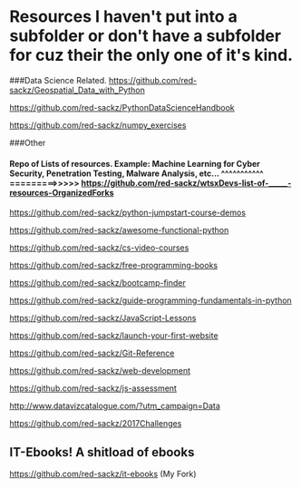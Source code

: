 # Resources I haven't put into a subfolder or don't have a subfolder for cuz their the only one of it's kind.

###Data Science Related.
https://github.com/red-sackz/Geospatial_Data_with_Python

https://github.com/red-sackz/PythonDataScienceHandbook

https://github.com/red-sackz/numpy_exercises

###Other

#### Repo of Lists of resources. Example: Machine Learning for Cyber Security, Penetration Testing, Malware Analysis, etc... ^^^^^^^^^^^ =========>>>>> https://github.com/red-sackz/wtsxDevs-list-of-_____-resources-OrganizedForks

https://github.com/red-sackz/python-jumpstart-course-demos

https://github.com/red-sackz/awesome-functional-python

https://github.com/red-sackz/cs-video-courses

https://github.com/red-sackz/free-programming-books

https://github.com/red-sackz/bootcamp-finder

https://github.com/red-sackz/guide-programming-fundamentals-in-python

https://github.com/red-sackz/JavaScript-Lessons

https://github.com/red-sackz/launch-your-first-website

https://github.com/red-sackz/Git-Reference

https://github.com/red-sackz/web-development

https://github.com/red-sackz/js-assessment

http://www.datavizcatalogue.com/?utm_campaign=Data

https://github.com/red-sackz/2017Challenges


## IT-Ebooks! A shitload of ebooks

https://github.com/red-sackz/it-ebooks      (My Fork)

